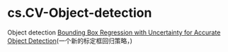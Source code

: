 # cs.CV-Object-detection

Object detection
[Bounding Box Regression with Uncertainty for Accurate Object Detection](https://arxiv.org/pdf/1809.08545v3.pdf)(一个新的标定框回归策略，)
